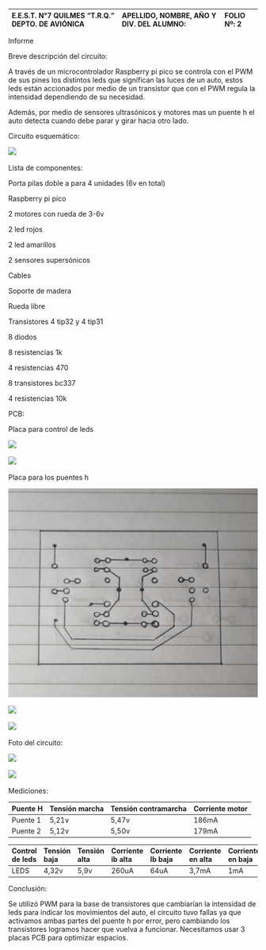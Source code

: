 ﻿|E.E.S.T.  N°7 QUILMES “T.R.Q.” DEPTO. DE AVIÓNICA|APELLIDO, NOMBRE, AÑO Y DIV. DEL ALUMNO:|FOLIO Nº: 2|
| :- | :- | :- |

Informe

Breve descripción del circuito:

A través de un microcontrolador Raspberry pi pico se controla con el PWM de sus pines los distintos leds que significan las luces de un auto, estos leds están accionados por medio de un transistor que con el PWM regula la intensidad dependiendo de su necesidad.

Además, por medio de sensores ultrasónicos y motores mas un puente h el auto detecta cuando debe parar y girar hacia otro lado.

Circuito esquemático:

![](Aspose.Words.f46ab5f4-db4e-4f3f-a501-7d335aebcfb3.001.png)

Lista de componentes:

Porta pilas doble a para 4 unidades (6v en total)

Raspberry pi pico

2 motores con rueda de 3-6v

2 led rojos

2 led amarillos

2 sensores supersónicos

Cables

Soporte de madera

Rueda libre

Transistores 4 tip32 y 4 tip31

8 diodos 

8 resistencias 1k 

4 resistencias 470

8 transistores bc337

4 resistencias 10k

PCB:

Placa para control de leds

![](f46ab5f4-db4e-4f3f-a501-7d335aebcfb3.002.png)

![](f46ab5f4-db4e-4f3f-a501-7d335aebcfb3.003.png)

Placa para los puentes h

![](f46ab5f4-db4e-4f3f-a501-7d335aebcfb3.004.jpeg)

![](f46ab5f4-db4e-4f3f-a501-7d335aebcfb3.005.png)

![](f46ab5f4-db4e-4f3f-a501-7d335aebcfb3.006.png)

Foto del circuito:

![](f46ab5f4-db4e-4f3f-a501-7d335aebcfb3.007.png)

![](f46ab5f4-db4e-4f3f-a501-7d335aebcfb3.008.png)

Mediciones:


|Puente H|Tensión marcha|Tensión contramarcha|Corriente motor|
| :- | :- | :- | :- |
|Puente 1|5,21v|5,47v|186mA|
|Puente 2|5,12v|5,50v|179mA|




|Control de leds|Tensión baja|Tensión alta|Corriente ib alta|Corriente Ib baja|Corriente en alta|Corriente en baja|
| :- | :- | :- | :- | :- | :- | :- |
|LEDS|4,32v|5,9v|260uA|64uA|3,7mA|1mA|
Conclusión:

Se utilizó PWM para la base de transistores que cambiarían la intensidad de leds para indicar los movimientos del auto, el circuito tuvo fallas ya que activamos ambas partes del puente h por error, pero cambiando los transistores logramos hacer que vuelva a funcionar. Necesitamos usar 3 placas PCB para optimizar espacios.

